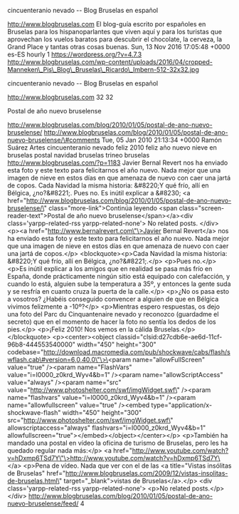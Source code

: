cincuenteranio nevado -- Blog Bruselas en español

http://www.blogbruselas.com El blog-guía escrito por españoles en
Bruselas para los hispanoparlantes que viven aquí y para los turistas
que aprovechan los vuelos baratos para descubrir el chocolate, la
cerveza, la Grand Place y tantas otras cosas buenas. Sun, 13 Nov 2016
17:05:48 +0000 es-ES hourly 1 https://wordpress.org/?v=4.7.3
http://www.blogbruselas.com/wp-content/uploads/2016/04/cropped-Manneken\_Pis\_Blog\_Bruselas\_Ricardo\_Imbern-512-32x32.jpg

cincuenteranio nevado -- Blog Bruselas en español

http://www.blogbruselas.com 32 32

Postal de año nuevo bruselense

http://www.blogbruselas.com/blog/2010/01/05/postal-de-ano-nuevo-bruselense/
http://www.blogbruselas.com/blog/2010/01/05/postal-de-ano-nuevo-bruselense/\#comments
Tue, 05 Jan 2010 21:13:34 +0000 Ramón Suárez Artes cincuenteranio nevado
feliz 2010 feliz año nuevo nieve en bruselas postal navidad bruselas
trineo bruselas http://www.blogbruselas.com/?p=1183 Javier Bernal Revert
nos ha enviado esta foto y este texto para felicitarnos el año nuevo.
Nada mejor que una imagen de nieve en estos días en que amenaza de nuevo
con caer una jartá de copos. Cada Navidad la misma historia: &\#8220;Y
qué frío, allí en Bélgica, ¿no?&\#8221;. Pues no. Es inútil explicar a
&\#8230; \<a
href=\"http://www.blogbruselas.com/blog/2010/01/05/postal-de-ano-nuevo-bruselense/\"
class=\"more-link\"\>Continúa leyendo \<span
class=\"screen-reader-text\"\>Postal de año nuevo
bruselense\</span\>\</a\>\<div class=\'yarpp-related-rss
yarpp-related-none\'\> No related posts. \</div\> \<p\>\<a
href=\"http://www.bernalrevert.com\"\>Javier Bernal Revert\</a\> nos ha
enviado esta foto y este texto para felicitarnos el año nuevo. Nada
mejor que una imagen de nieve en estos días en que amenaza de nuevo con
caer una jartá de copos.\</p\> \<blockquote\>\<p\>Cada Navidad la misma
historia: &\#8220;Y qué frío, allí en Bélgica, ¿no?&\#8221;.\</p\>
\<p\>Pues no.\</p\> \<p\>Es inútil explicar a los amigos que en realidad
se pasa más frío en España, donde prácticamente ningún sitio está
equipado con calefacción, y cuando lo está, alguien sube la temperatura
a 35º, y entonces la gente suda y se resfría en cuanto cruza la puerta
de la calle.\</p\> \<p\>¿No os pasa esto a vosotros? ¿Habéis conseguido
convencer a alguien de que en Bélgica vivimos felizmente a -10º?\</p\>
\<p\>Mientras espero respuestas, os dejo una foto del Parc du
Cinquantenaire nevado y reconozco (guardadme el secreto) que en el
momento de hacer la foto no sentía los dedos de los pies.\</p\>
\<p\>¡Feliz 2010! Nos vemos en la cálida Bruselas.\</p\>\</blockquote\>
\<p\>\<center\>\<object
classid=\"clsid:d27cdb6e-ae6d-11cf-96b8-444553540000\" width=\"450\"
height=\"300\"
codebase=\"http://download.macromedia.com/pub/shockwave/cabs/flash/swflash.cab\#version=6,0,40,0\"\>\<param
name=\"allowFullScreen\" value=\"true\" /\>\<param name=\"FlashVars\"
value=\"i=I0000\_z0krd\_Wyv4&amp;b=1\" /\>\<param
name=\"allowScriptAccess\" value=\"always\" /\>\<param name=\"src\"
value=\"http://www.photoshelter.com/swf/imgWidget.swf\" /\>\<param
name=\"flashvars\" value=\"i=I0000\_z0krd\_Wyv4&amp;b=1\" /\>\<param
name=\"allowfullscreen\" value=\"true\" /\>\<embed
type=\"application/x-shockwave-flash\" width=\"450\" height=\"300\"
src=\"http://www.photoshelter.com/swf/imgWidget.swf\"
allowscriptaccess=\"always\" flashvars=\"i=I0000\_z0krd\_Wyv4&amp;b=1\"
allowfullscreen=\"true\"\>\</embed\>\</object\>\</center\>\</p\>
\<p\>También ha mandado una postal en vídeo la oficina de turismo de
Bruselas, pero les ha quedado regular nada más:\</p\> \<a
href=\"http://www.youtube.com/watch?v=hDxmp6TSd7Y\"\>http://www.youtube.com/watch?v=hDxmp6TSd7Y\</a\>
\<p\>Pena de vídeo. Nada que ver con el de las \<a title=\"Vistas
insólitas de Bruselas\"
href=\"http://www.blogbruselas.com/2009/12/vistas-insolitas-de-bruselas.html\"
target=\"\_blank\"\>vistas de Bruselas\</a\>.\</p\> \<div
class=\'yarpp-related-rss yarpp-related-none\'\> \<p\>No related
posts.\</p\> \</div\>
http://www.blogbruselas.com/blog/2010/01/05/postal-de-ano-nuevo-bruselense/feed/
4
